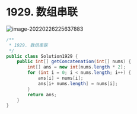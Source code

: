 # 1929. 数组串联

![image-20220226225637883](https://s2.loli.net/2022/02/26/OB9k1Hnf3AgXecT.png)

```java
/**
 * 1929. 数组串联
 */
public class Solution1929 {
    public int[] getConcatenation(int[] nums) {
        int[] ans = new int[nums.length * 2];
        for (int i = 0; i < nums.length; i++) {
            ans[i] = nums[i];
            ans[i+ nums.length] = nums[i];
        }
        return ans;
    }
}
```


